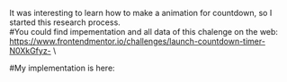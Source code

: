 It was interesting to learn how to make a animation for countdown, so I started this research process.\
#You could find impementation and all data of this chalenge on the web: https://www.frontendmentor.io/challenges/launch-countdown-timer-N0XkGfyz- \

#My implementation is here: 
